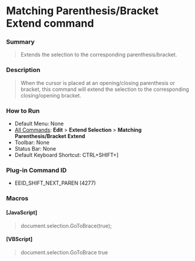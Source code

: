# Matching Parenthesis/Bracket Extend command

### Summary

> Extends the selection to the corresponding parenthesis/bracket.

### Description

> When the cursor is placed at an opening/closing parenthesis or bracket, this
> command will extend the selection to the corresponding closing/opening bracket.

### How to Run

- Default Menu: None
- [All Commands](../tools/all_commands): **Edit** \> **Extend Selection**
\> **Matching Parenthesis/Bracket**
**Extend**
- Toolbar: None
- Status Bar: None
- Default Keyboard Shortcut: CTRL+SHIFT+\]

### Plug-in Command ID

- EEID\_SHIFT\_NEXT\_PAREN (4277)

### Macros

#### \[JavaScript\]

> document.selection.GoToBrace(true);

#### \[VBScript\]

> document.selection.GoToBrace true

